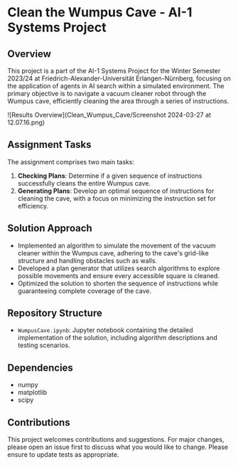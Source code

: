 # Clean the Wumpus Cave - AI-1 Systems Project

## Overview

This project is a part of the AI-1 Systems Project for the Winter Semester 2023/24 at Friedrich-Alexander-Universität Erlangen-Nürnberg, focusing on the application of agents in AI search within a simulated environment. The primary objective is to navigate a vacuum cleaner robot through the Wumpus cave, efficiently cleaning the area through a series of instructions.

![Results Overview](Clean_Wumpus_Cave/Screenshot 2024-03-27 at 12.07.16.png)

## Assignment Tasks

The assignment comprises two main tasks:

1. **Checking Plans**: Determine if a given sequence of instructions successfully cleans the entire Wumpus cave.
2. **Generating Plans**: Develop an optimal sequence of instructions for cleaning the cave, with a focus on minimizing the instruction set for efficiency.

## Solution Approach

- Implemented an algorithm to simulate the movement of the vacuum cleaner within the Wumpus cave, adhering to the cave's grid-like structure and handling obstacles such as walls.
- Developed a plan generator that utilizes search algorithms to explore possible movements and ensure every accessible square is cleaned.
- Optimized the solution to shorten the sequence of instructions while guaranteeing complete coverage of the cave.

## Repository Structure

- `WumpusCave.ipynb`: Jupyter notebook containing the detailed implementation of the solution, including algorithm descriptions and testing scenarios.

## Dependencies

- numpy
- matplotlib
- scipy

## Contributions

This project welcomes contributions and suggestions. For major changes, please open an issue first to discuss what you would like to change. Please ensure to update tests as appropriate.

